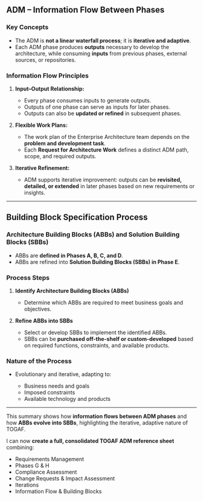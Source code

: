 ## **ADM – Information Flow Between Phases**

### **Key Concepts**

* The ADM is **not a linear waterfall process**; it is **iterative and adaptive**.
* Each ADM phase produces **outputs** necessary to develop the architecture, while consuming **inputs** from previous phases, external sources, or repositories.

### **Information Flow Principles**

1. **Input–Output Relationship:**

   * Every phase consumes inputs to generate outputs.
   * Outputs of one phase can serve as inputs for later phases.
   * Outputs can also be **updated or refined** in subsequent phases.

2. **Flexible Work Plans:**

   * The work plan of the Enterprise Architecture team depends on the **problem and development task**.
   * Each **Request for Architecture Work** defines a distinct ADM path, scope, and required outputs.

3. **Iterative Refinement:**

   * ADM supports iterative improvement: outputs can be **revisited, detailed, or extended** in later phases based on new requirements or insights.

---

## **Building Block Specification Process**

### **Architecture Building Blocks (ABBs) and Solution Building Blocks (SBBs)**

* ABBs are **defined in Phases A, B, C, and D**.
* ABBs are refined into **Solution Building Blocks (SBBs) in Phase E**.

### **Process Steps**

1. **Identify Architecture Building Blocks (ABBs)**

   * Determine which ABBs are required to meet business goals and objectives.

2. **Refine ABBs into SBBs**

   * Select or develop SBBs to implement the identified ABBs.
   * SBBs can be **purchased off-the-shelf or custom-developed** based on required functions, constraints, and available products.

### **Nature of the Process**

* Evolutionary and iterative, adapting to:

  * Business needs and goals
  * Imposed constraints
  * Available technology and products

---

This summary shows how **information flows between ADM phases** and how **ABBs evolve into SBBs**, highlighting the iterative, adaptive nature of TOGAF.

I can now **create a full, consolidated TOGAF ADM reference sheet** combining:

* Requirements Management
* Phases G & H
* Compliance Assessment
* Change Requests & Impact Assessment
* Iterations
* Information Flow & Building Blocks


